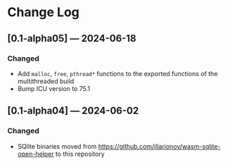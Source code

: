# Change Log

## [0.1-alpha05] — 2024-06-18

### Changed

- Add `malloc`, `free`, `pthread*` functions to the exported functions of the multithreaded build
- Bump ICU version to 75.1

## [0.1-alpha04] — 2024-06-02

### Changed

- SQlite binaries moved from https://github.com/illarionov/wasm-sqlite-open-helper to this repository
